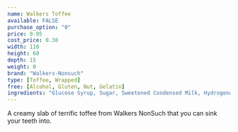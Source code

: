 ```yaml
---
name: Walkers Toffee
available: FALSE
purchase_option: "0"
price: 0.95
cost_price: 0.38
width: 110
height: 60
depth: 15
weight: 0
brand: "Walkers-Nonsuch"
type: [Toffee, Wrapped]
free: [Alcohol, Gluten, Nut, Gelatin]
ingredients: "Glucose Syrup, Sugar, Sweetened Condensed Milk, Hydrogenated Vegetable Oil, Butter. Emulsifier: E471, Flavourings"
---
```

A creamy slab of terrific toffee from Walkers NonSuch that you can sink your teeth into.